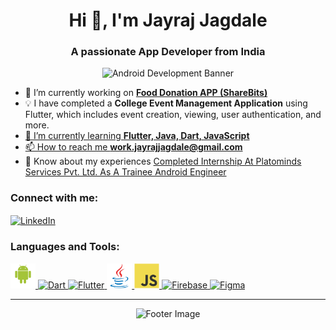 <h1 align="center">Hi 👋, I'm Jayraj Jagdale</h1>
<h3 align="center">A passionate App Developer from India</h3>

<p align="center">
  <img src="https://technocation.pk/wp-content/uploads/2022/10/android-development.jpg" alt="Android Development Banner" width="1000" height="400">
</p>

- 🔭 I’m currently working on **[Food Donation APP (ShareBits)]()**
- 💡 I have completed a **College Event Management Application** using Flutter, which includes event creation, viewing, user authentication, and more.<a href ="https://github.com/JayrajJagdale/EventManagement"/>
- 🌱 I’m currently learning **Flutter, Java, Dart, JavaScript**
- 📫 How to reach me **work.jayrajjagdale@gmail.com**
- 📄 Know about my experiences [Completed Internship At Platominds Services Pvt. Ltd. As A Trainee Android Engineer](https://www.linkedin.com/in/jayrajjagdale09?utm_source=share&utm_campaign=share_via&utm_content=profile&utm_medium=ios_app&lipi=urn%3Ali%3Apage%3Ad_flagship3_profile_view_base%3BLBDOPtdrSxuj%2FGVSPFpZUQ%3D%3D)

<h3 align="left">Connect with me:</h3>
<p align="left">
  <a href="https://www.linkedin.com/in/jayrajjagdale09?utm_source=share&utm_campaign=share_via&utm_content=profile&utm_medium=ios_app&lipi=urn%3Ali%3Apage%3Ad_flagship3_profile_view_base%3BLBDOPtdrSxuj%2FGVSPFpZUQ%3D%3D" target="_blank">
    <img align="center" src="https://raw.githubusercontent.com/rahuldkjain/github-profile-readme-generator/master/src/images/icons/Social/linked-in-alt.svg" alt="LinkedIn" height="30" width="40" />
  </a>
</p>

<h3 align="left">Languages and Tools:</h3>
<p align="left">
  <a href="https://developer.android.com" target="_blank" rel="noreferrer">
    <img src="https://raw.githubusercontent.com/devicons/devicon/master/icons/android/android-original-wordmark.svg" alt="Android" width="40" height="40"/>
  </a>
  <a href="https://dart.dev" target="_blank" rel="noreferrer">
    <img src="https://www.vectorlogo.zone/logos/dartlang/dartlang-icon.svg" alt="Dart" width="40" height="40"/>
  </a>
  <a href="https://flutter.dev" target="_blank" rel="noreferrer">
    <img src="https://www.vectorlogo.zone/logos/flutterio/flutterio-icon.svg" alt="Flutter" width="40" height="40"/>
  </a>
  <a href="https://www.java.com" target="_blank" rel="noreferrer">
    <img src="https://raw.githubusercontent.com/devicons/devicon/master/icons/java/java-original.svg" alt="Java" width="40" height="40"/>
  </a>
  <a href="https://developer.mozilla.org/en-US/docs/Web/JavaScript" target="_blank" rel="noreferrer">
    <img src="https://raw.githubusercontent.com/devicons/devicon/master/icons/javascript/javascript-original.svg" alt="JavaScript" width="40" height="40"/>
  </a>
  <a href="https://firebase.google.com/" target="_blank" rel="noreferrer">
    <img src="https://www.vectorlogo.zone/logos/firebase/firebase-icon.svg" alt="Firebase" width="40" height="40"/>
  </a>
  <a href="https://www.figma.com/" target="_blank" rel="noreferrer">
    <img src="https://www.vectorlogo.zone/logos/figma/figma-icon.svg" alt="Figma" width="40" height="40"/>
  </a>
</p>

---

<p align="center">
  <img src="https://media.istockphoto.com/id/987105970/photo/thank-you-digital-screen-3d-illustration.jpg?s=612x612&w=0&k=20&c=MQFRp9XH9Z0zROBZaKEooJBhkbOz5J3WcmEsmliUmvs=" alt="Footer Image" width="800" height="200">
</p>
